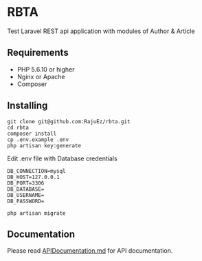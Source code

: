 
# RBTA

Test Laravel REST api application with modules of Author & Article


## Requirements
* PHP 5.6.10 or higher
* Nginx or Apache
* Composer

## Installing

```
git clone git@github.com:RajuEz/rbta.git
cd rbta
composer install
cp .env.example .env
php artisan key:generate
```
Edit .env file with Database credentials

```
DB_CONNECTION=mysql
DB_HOST=127.0.0.1
DB_PORT=3306
DB_DATABASE=
DB_USERNAME=
DB_PASSWORD=
```

```
php artisan migrate
```

## Documentation

Please read [APIDocumentation.md](https://github.com/RajuEz/rbta/blob/master/APIDocumentation.md) for API documentation.